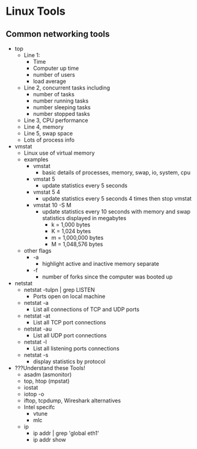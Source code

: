 # Linux Tools

## Common networking tools
* top
  * Line 1:
    * Time
    * Computer up time
    * number of users
    * load average
  * Line 2, concurrent tasks including
    * number of tasks
    * number running tasks
    * number sleeping tasks
    * number stopped tasks
  * Line 3, CPU performance
  * Line 4, memory
  * Line 5, swap space
  * Lots of process info
* vmstat
  * Linux use of virtual memory
  * examples
    * vmstat
      * basic details of processes, memory, swap, io, system, cpu
    * vmstat 5
      * update statistics every 5 seconds
    * vmstat 5 4
      * update statistics every 5 seconds 4 times then stop vmstat
    * vmstat 10 -S M
      * update statistics every 10 seconds with memory and swap statistics displayed in megabytes
        * k = 1,000 bytes
        * K = 1,024 bytes
        * m = 1,000,000 bytes
        * M = 1,048,576 bytes
  * other flags
    * -a
      * highlight active and inactive memory separate
    * -f
      * number of forks since the computer was booted up
* netstat
  * netstat -tulpn | grep LISTEN
    * Ports open on local machine
  * netstat -a
    * List all connections of TCP and UDP ports
  * netstat -at
    * List all TCP port connections
  * netstat -au
    * List all UDP port connections
  * netstat -l
    * List all listening ports connections
  * netstat -s
    * display statistics by protocol
* ???Understand these Tools!
  * asadm (asmonitor)
  * top, htop (mpstat)
  * iostat
  * iotop -o
  * iftop, tcpdump, Wireshark alternatives
  * Intel specifc
    * vtune
    * mlc
  * ip
    * ip addr | grep 'global eth1'
    * ip addr show